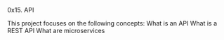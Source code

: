 0x15. API

This project focuses on the following concepts:
What is an API
What is a REST API
What are microservices
